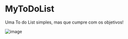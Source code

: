 # MyToDoList

Uma To do List simples, mas que cumpre com os objetivos!

![image](https://user-images.githubusercontent.com/52427060/145728237-6b2ee7ff-621c-4288-981a-4bc71667618c.png)

